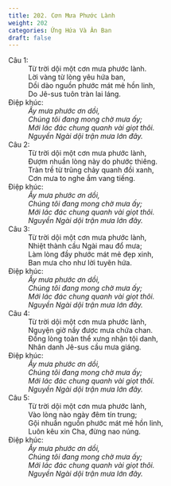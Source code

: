 ```yaml
---
title: 202. Cơn Mưa Phước Lành
weight: 202
categories: Ứng Hứa Và Ân Ban
draft: false
---
```

<dl><dt>Câu 1:</dt><dd data-verse="1">Từ trời dội một cơn mưa phước lành. <br/>Lời vàng từ lòng yêu hứa ban, <br/>Dồi dào nguồn phước mát mẻ hồn linh, <br/>Do Jê-sus tuôn tràn lai láng. </dd><dt>Điệp khúc:</dt><dd data-chorus="1"><em>Ấy mưa phước ơn dồi, <br/>Chúng tôi đang mong chờ mưa ấy; <br/>Mới lác đác chung quanh vài giọt thôi. <br/>Nguyền Ngài dội trận mưa lớn đây. </em></dd><dt>Câu 2:</dt><dd data-verse="2">Từ trời dội một cơn mưa phước lành, <br/>Đượm nhuần lòng này do phước thiêng. <br/>Tràn trề từ trũng chảy quanh đồi xanh, <br/>Cơn mưa to nghe ầm vang tiếng. </dd><dt>Điệp khúc:</dt><dd data-chorus="1"><em>Ấy mưa phước ơn dồi, <br/>Chúng tôi đang mong chờ mưa ấy; <br/>Mới lác đác chung quanh vài giọt thôi. <br/>Nguyền Ngài dội trận mưa lớn đây. </em></dd><dt>Câu 3:</dt><dd data-verse="3">Từ trời dội một cơn mưa phước lành, <br/>Nhiệt thành cầu Ngài mau đổ mưa; <br/>Làm lòng đầy phước mát mẻ đẹp xinh, <br/>Ban mưa cho như lời tuyên hứa. </dd><dt>Điệp khúc:</dt><dd data-chorus="1"><em>Ấy mưa phước ơn dồi, <br/>Chúng tôi đang mong chờ mưa ấy; <br/>Mới lác đác chung quanh vài giọt thôi. <br/>Nguyền Ngài dội trận mưa lớn đây. </em></dd><dt>Câu 4:</dt><dd data-verse="4">Từ trời dội một cơn mưa phước lành, <br/>Nguyện giờ nầy được mưa chứa chan. <br/>Đồng lòng toàn thể xưng nhận tội danh, <br/>Nhân danh Jê-sus cầu mưa giáng. </dd><dt>Điệp khúc:</dt><dd data-chorus="1"><em>Ấy mưa phước ơn dồi, <br/>Chúng tôi đang mong chờ mưa ấy; <br/>Mới lác đác chung quanh vài giọt thôi. <br/>Nguyền Ngài dội trận mưa lớn đây. </em></dd><dt>Câu 5:</dt><dd data-verse="5">Từ trời dội một cơn mưa phước lành, <br/>Vào lòng nào ngày đêm tín trung; <br/>Gội nhuần nguồn phước mát mẻ hồn linh, <br/>Luôn kêu xin Cha, đừng nao núng. </dd><dt>Điệp khúc:</dt><dd data-chorus="1"><em>Ấy mưa phước ơn dồi, <br/>Chúng tôi đang mong chờ mưa ấy; <br/>Mới lác đác chung quanh vài giọt thôi. <br/>Nguyền Ngài dội trận mưa lớn đây. </em></dd></dl>